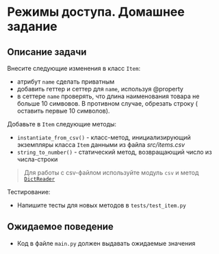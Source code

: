 # Режимы доступа. Домашнее задание

## Описание задачи

Внесите следующие изменения в класс `Item`:

- атрибут `name` сделать приватным
- добавить геттер и сеттер для `name`, используя @property
- в сеттере `name` проверять, что длина наименования товара не больше 10 симвовов. В противном случае, обрезать строку (
  оставить первые 10 символов).

Добавьте в `Item` следующие методы:

- `instantiate_from_csv()` - класс-метод, инициализирующий экземпляры класса `Item` данными из файла _src/items.csv_
- `string_to_number()` - статический метод, возвращающий число из числа-строки

> Для работы с csv-файлом используйте модуль `csv` и
> метод [`DictReader`](https://docs.python.org/3/library/csv.html#csv.DictReader)

Тестирование:

- Напишите тесты для новых методов в `tests/test_item.py`

## Ожидаемое поведение

- Код в файле `main.py` должен выдавать ожидаемые значения
